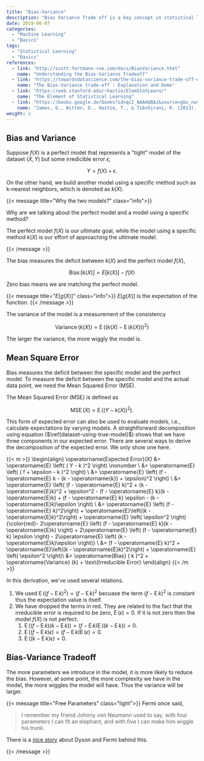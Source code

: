 ```yaml
---
title: "Bias-Variance"
description: "Bias Variance Trade off is a key concept in statistical learning"
date: 2019-06-07
categories:
  - "Machine Learning"
  - "Basics"
tags:
  - "Statistical Learning"
  - "Basics"
references:
  - link: "http://scott.fortmann-roe.com/docs/BiasVariance.html"
    name: "Understanding the Bias-Variance Tradeoff"
  - link: "https://towardsdatascience.com/the-bias-variance-trade-off-explanation-and-demo-8f462f8d6326"
    name: "The Bias-Variance trade-off : Explanation and Demo"
  - link: "https://web.stanford.edu/~hastie/ElemStatLearn/"
    name: "The Element of Statistical Learning"
  - link: "https://books.google.de/books?id=qcI_AAAAQBAJ&source=gbs_navlinks_s"
    name: "James, G., Witten, D., Hastie, T., & Tibshirani, R. (2013). An Introduction to Statistical Learning. In Springer Texts in Statistics. Springer Science & Business Media."
weight: 2
---
```



## Bias and Variance

Suppose $f(X)$ is a perfect model that represents a "tight" model of the dataset $(X,Y)$ but some irredicible error $\epsilon$,

$$
\begin{equation}
Y = f(X) + \epsilon.
\label{dataset-using-true-model}
\end{equation}
$$

On the other hand, we build another model using a specific method such as k-nearest neighbors, which is denoted as $k(X)$.

{{< message title="Why the two models?" class="info">}}

Why are we talking about the perfect model and a model using a specific method?

The perfect model $f(X)$ is our ultimate goal, while the model using a specific method $k(X)$ is our effort of approaching the ultimate model.

{{< /message >}}

The bias measures the deficit between $k(X)$ and the perfect model $f(X)$,

$$
\operatorname{Bias}[k(X)] = E[k(X)] - f(X)
$$

Zero bias means we are matching the perfect model.

{{< message title="$E[g(X)]$" class="info">}}
$E[g(X)]$ is the expectation of the function.
{{< /message >}}

The variance of the model is a measurement of the consistency

$$
\operatorname{Variance} ( k(X) ) = \operatorname{E} \left( ( k(X) - \operatorname{E}( k(X) ) )^2 \right)
$$

The larger the variance, the more wiggly the model is.


## Mean Square Error

Bias measures the deficit between the specific model and the perfect model. To measure the deficit between the specific model and the actual data point, we need the Mean Squared Error (MSE).

The Mean Squared Error (MSE) is defined as

$$
\begin{equation}
\operatorname{MSE}(X) = \operatorname{E} \left( ( Y - k(X) )^2  \right).
\end{equation}
$$

This form of expected error can also be used to evaluate models, i.e., calculate expectations by varying models. A straightforward decomposition using equation ($\ref{dataset-using-true-model}$) shows that we have three components in our expected error. There are several ways to derive the decomposition of the expected error. We only show one here.

{{< m >}}
\begin{align}
\operatorname{Expected Error}(X) &= \operatorname{E} \left( ( Y - k )^2  \right) \nonumber \\
&=  \operatorname{E} \left( ( f + \epsilon - k )^2  \right)  \\
&= \operatorname{E} \left( (f - \operatorname{E} k - (k - \operatorname{k}) + \epsilon)^2 \right) \\
&= \operatorname{E} \left( (f - \operatorname{E} k)^2 + (k - \operatorname{E}k)^2 + \epsilon^2 - (f - \operatorname{E} k)(k - \operatorname{E}k) +   (f - \operatorname{E} k) \epsilon -  (k - \operatorname{E}k)\epsilon \right) \\
&=  \operatorname{E} \left( (f - \operatorname{E} k)^2\right) + \operatorname{E}\left((k - \operatorname{E}k)^2\right) + \operatorname{E} \left( \epsilon^2 \right) {\color{red}- 2\operatorname{E} \left( (f - \operatorname{E} k)(k - \operatorname{E}k) \right) +  2\operatorname{E} \left(  (f - \operatorname{E} k) \epsilon \right) -  2\operatorname{E} \left( (k - \operatorname{E}k)\epsilon \right)} \\
&= (f - \operatorname{E} k)^2 + \operatorname{E}\left((k - \operatorname{E}k)^2\right) + \operatorname{E} \left( \epsilon^2 \right)\\
&= \operatorname{Bias} ( k )^2 + \operatorname{Variance} (k) + \text{Irreducible Error}
\end{align}
{{< /m >}}

In this derivation, we've used several relations.

1. We used $\operatorname{E} \left( (f - \operatorname{E} k)^2\right) = (f - \operatorname{E} k)^2$ becuase the term $(f - \operatorname{E} k)^2$ is constant thus the expectation value is itself.
2. We have dropped the terms in red. They are related to the fact that the irreducible error is required to be zero, $\operatorname{E}(\epsilon)=0$. If it is not zero then the model $f(X)$ is not perfect.
   1. $\operatorname{E} \left( (f - \operatorname{E} k)(k - \operatorname{E}k) \right)= (f - \operatorname{E} k)\operatorname{E} \left( (k - \operatorname{E}k) \right)= 0.$
   2. $\operatorname{E} \left(  (f - \operatorname{E} k) \epsilon \right) = (f - \operatorname{E} k) \operatorname{E} \left(   \epsilon \right) = 0.$
   3. $\operatorname{E} \left( (k - \operatorname{E}k)\epsilon \right) = 0.$


## Bias-Variance Tradeoff

The more parameters we introduce in the model, it is more likely to reduce the bias. However, at some point, the more complexity we have in the model, the more wiggles the model will have. Thus the variance will be larger.

{{< message title="Free Parameters" class="light">}}
Fermi once said,

> I remember my friend Johnny von Neumann used to say, with four parameters I can fit an elephant, and with five I can make him wiggle his trunk.

There is a [nice story](http://lilith.fisica.ufmg.br/~dsoares/fdyson.htm) about Dyson and Fermi behind this.

{{< /message >}}
